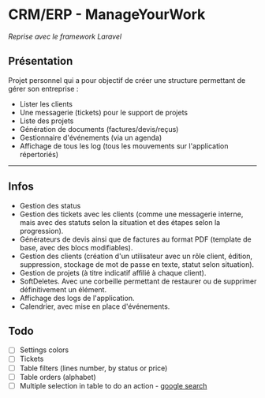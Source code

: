# CRM/ERP - ManageYourWork

*Reprise avec le framework Laravel*

## Présentation

Projet personnel qui a pour objectif de créer une structure permettant de gérer son entreprise :
* Lister les clients
* Une messagerie (tickets) pour le support de projets
* Liste des projets
* Génération de documents (factures/devis/reçus)
* Gestionnaire d'événements (via un agenda)
* Affichage de tous les log (tous les mouvements sur l'application répertoriés)

------------------------------------------

## Infos

* Gestion des status
* Gestion des tickets avec les clients (comme une messagerie interne, mais avec des statuts selon la situation et des étapes selon la progression).
* Générateurs de devis ainsi que de factures au format PDF (template de base, avec des blocs modifiables).
* Gestion des clients (création d'un utilisateur avec un rôle client, édition, suppression, stockage de mot de passe en texte, statut selon situation).
* Gestion de projets (à titre indicatif affilié à chaque client).
* SoftDeletes. Avec une corbeille permettant de restaurer ou de supprimer définitivement un élément.
* Affichage des logs de l'application.
* Calendrier, avec mise en place d'événements.

## Todo

- [ ] Settings colors
- [ ] Tickets
- [ ] Table filters (lines number, by status or price)
- [ ] Table orders (alphabet)
- [ ] Multiple selection in table to do an action - [google search](https://www.google.com/search?client=firefox-b-e&sxsrf=ALeKk022PrRiKw5He8EohHca_CY5FJ7ogw%3A1586789296767&ei=sHuUXvDALqmajLsPk5-98AY&q=laravel+checkbox+table&oq=laravel+checkbox+table&gs_lcp=CgZwc3ktYWIQAzIGCAAQFhAeOgQIABBHOgQIIxAnOgYIIxAnEBM6BQgAEIMBOgQIABBDOgIIADoHCAAQFBCHAjoFCAAQywFKKwgXEicwZzkxZzIwNGcxMDNnOTNnOThnODdnODFnODRnOTBnOTNnOTFnNTlKHQgYEhkwZzFnMWcxZzFnMWcxZzFnMWcxZzVnNWc1UNrGAViv4AFg4uQBaABwAngAgAHCAYgBnQ-SAQQyMC4ymAEAoAEBqgEHZ3dzLXdpeg&sclient=psy-ab&ved=0ahUKEwjw2Pfi0uXoAhUpDWMBHZNPD24Q4dUDCAs&uact=5)
